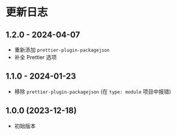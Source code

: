 # 更新日志

## 1.2.0 - 2024-04-07

- 重新添加 `prettier-plugin-packagejson`
- 补全 Prettier 选项

## 1.1.0 - 2024-01-23

- 移除 `prettier-plugin-packagejson` (在 `type: module` 项目中报错)

## 1.0.0 (2023-12-18)

- 初始版本
